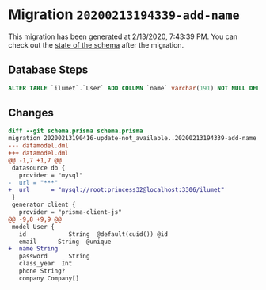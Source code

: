 # Migration `20200213194339-add-name`

This migration has been generated at 2/13/2020, 7:43:39 PM.
You can check out the [state of the schema](./schema.prisma) after the migration.

## Database Steps

```sql
ALTER TABLE `ilumet`.`User` ADD COLUMN `name` varchar(191) NOT NULL DEFAULT '' ;
```

## Changes

```diff
diff --git schema.prisma schema.prisma
migration 20200213190416-update-not_available..20200213194339-add-name
--- datamodel.dml
+++ datamodel.dml
@@ -1,7 +1,7 @@
 datasource db {
   provider = "mysql"
-  url = "***"
+  url      = "mysql://root:princess32@localhost:3306/ilumet"
 }
 generator client {
   provider = "prisma-client-js"
@@ -9,8 +9,9 @@
 model User {
   id            String  @default(cuid()) @id
   email      String  @unique
+  name String
   password      String
   class_year  Int
   phone String?
   company Company[]
```



